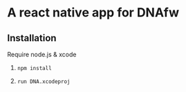 # A react native app for DNAfw

## Installation
Require node.js & xcode

1. `npm install`

2. `run DNA.xcodeproj`
